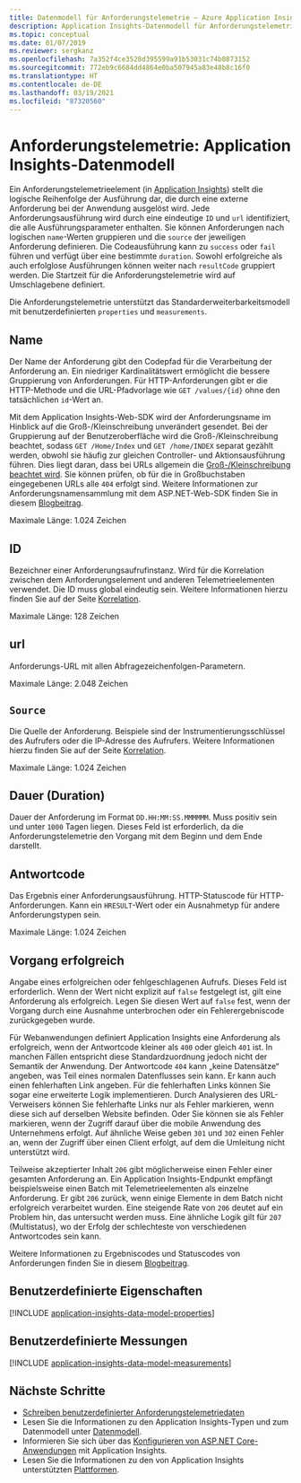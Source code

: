 ```yaml
---
title: Datenmodell für Anforderungstelemetrie – Azure Application Insights
description: Application Insights-Datenmodell für Anforderungstelemetrie
ms.topic: conceptual
ms.date: 01/07/2019
ms.reviewer: sergkanz
ms.openlocfilehash: 7a352f4ce3528d395599a91b53031c74b0873152
ms.sourcegitcommit: 772eb9c6684dd4864e0ba507945a83e48b8c16f0
ms.translationtype: HT
ms.contentlocale: de-DE
ms.lasthandoff: 03/19/2021
ms.locfileid: "87320560"
---
```

# <a name="request-telemetry-application-insights-data-model"></a>Anforderungstelemetrie: Application Insights-Datenmodell

Ein Anforderungstelemetrieelement (in [Application Insights](./app-insights-overview.md)) stellt die logische Reihenfolge der Ausführung dar, die durch eine externe Anforderung bei der Anwendung ausgelöst wird. Jede Anforderungsausführung wird durch eine eindeutige `ID` und `url` identifiziert, die alle Ausführungsparameter enthalten. Sie können Anforderungen nach logischen `name`-Werten gruppieren und die `source` der jeweiligen Anforderung definieren. Die Codeausführung kann zu `success` oder `fail` führen und verfügt über eine bestimmte `duration`. Sowohl erfolgreiche als auch erfolglose Ausführungen können weiter nach `resultCode` gruppiert werden. Die Startzeit für die Anforderungstelemetrie wird auf Umschlagebene definiert.

Die Anforderungstelemetrie unterstützt das Standarderweiterbarkeitsmodell mit benutzerdefinierten `properties` und `measurements`.

## <a name="name"></a>Name

Der Name der Anforderung gibt den Codepfad für die Verarbeitung der Anforderung an. Ein niedriger Kardinalitätswert ermöglicht die bessere Gruppierung von Anforderungen. Für HTTP-Anforderungen gibt er die HTTP-Methode und die URL-Pfadvorlage wie `GET /values/{id}` ohne den tatsächlichen `id`-Wert an.

Mit dem Application Insights-Web-SDK wird der Anforderungsname im Hinblick auf die Groß-/Kleinschreibung unverändert gesendet. Bei der Gruppierung auf der Benutzeroberfläche wird die Groß-/Kleinschreibung beachtet, sodass `GET /Home/Index` und `GET /home/INDEX` separat gezählt werden, obwohl sie häufig zur gleichen Controller- und Aktionsausführung führen. Dies liegt daran, dass bei URLs allgemein die [Groß-/Kleinschreibung beachtet wird](https://www.w3.org/TR/WD-html40-970708/htmlweb.html). Sie können prüfen, ob für die in Großbuchstaben eingegebenen URLs alle `404` erfolgt sind. Weitere Informationen zur Anforderungsnamensammlung mit dem ASP.NET-Web-SDK finden Sie in diesem [Blogbeitrag](https://apmtips.com/posts/2015-02-23-request-name-and-url/).

Maximale Länge: 1.024 Zeichen

## <a name="id"></a>ID

Bezeichner einer Anforderungsaufrufinstanz. Wird für die Korrelation zwischen dem Anforderungselement und anderen Telemetrieelementen verwendet. Die ID muss global eindeutig sein. Weitere Informationen hierzu finden Sie auf der Seite [Korrelation](./correlation.md).

Maximale Länge: 128 Zeichen

## <a name="url"></a>url

Anforderungs-URL mit allen Abfragezeichenfolgen-Parametern.

Maximale Länge: 2.048 Zeichen

## <a name="source"></a>`Source`

Die Quelle der Anforderung. Beispiele sind der Instrumentierungsschlüssel des Aufrufers oder die IP-Adresse des Aufrufers. Weitere Informationen hierzu finden Sie auf der Seite [Korrelation](./correlation.md).

Maximale Länge: 1.024 Zeichen

## <a name="duration"></a>Dauer (Duration)

Dauer der Anforderung im Format `DD.HH:MM:SS.MMMMMM`. Muss positiv sein und unter `1000` Tagen liegen. Dieses Feld ist erforderlich, da die Anforderungstelemetrie den Vorgang mit dem Beginn und dem Ende darstellt.

## <a name="response-code"></a>Antwortcode

Das Ergebnis einer Anforderungsausführung. HTTP-Statuscode für HTTP-Anforderungen. Kann ein `HRESULT`-Wert oder ein Ausnahmetyp für andere Anforderungstypen sein.

Maximale Länge: 1.024 Zeichen

## <a name="success"></a>Vorgang erfolgreich

Angabe eines erfolgreichen oder fehlgeschlagenen Aufrufs. Dieses Feld ist erforderlich. Wenn der Wert nicht explizit auf `false` festgelegt ist, gilt eine Anforderung als erfolgreich. Legen Sie diesen Wert auf `false` fest, wenn der Vorgang durch eine Ausnahme unterbrochen oder ein Fehlerergebniscode zurückgegeben wurde.

Für Webanwendungen definiert Application Insights eine Anforderung als erfolgreich, wenn der Antwortcode kleiner als `400` oder gleich `401` ist. In manchen Fällen entspricht diese Standardzuordnung jedoch nicht der Semantik der Anwendung. Der Antwortcode `404` kann „keine Datensätze“ angeben, was Teil eines normalen Datenflusses sein kann. Er kann auch einen fehlerhaften Link angeben. Für die fehlerhaften Links können Sie sogar eine erweiterte Logik implementieren. Durch Analysieren des URL-Verweisers können Sie fehlerhafte Links nur als Fehler markieren, wenn diese sich auf derselben Website befinden. Oder Sie können sie als Fehler markieren, wenn der Zugriff darauf über die mobile Anwendung des Unternehmens erfolgt. Auf ähnliche Weise geben `301` und `302` einen Fehler an, wenn der Zugriff über einen Client erfolgt, auf dem die Umleitung nicht unterstützt wird.

Teilweise akzeptierter Inhalt `206` gibt möglicherweise einen Fehler einer gesamten Anforderung an. Ein Application Insights-Endpunkt empfängt beispielsweise einen Batch mit Telemetrieelementen als einzelne Anforderung. Er gibt `206` zurück, wenn einige Elemente in dem Batch nicht erfolgreich verarbeitet wurden. Eine steigende Rate von `206` deutet auf ein Problem hin, das untersucht werden muss. Eine ähnliche Logik gilt für `207` (Multistatus), wo der Erfolg der schlechteste von verschiedenen Antwortcodes sein kann.

Weitere Informationen zu Ergebniscodes und Statuscodes von Anforderungen finden Sie in diesem [Blogbeitrag](https://apmtips.com/posts/2016-12-03-request-success-and-response-code/).

## <a name="custom-properties"></a>Benutzerdefinierte Eigenschaften

[!INCLUDE [application-insights-data-model-properties](../../../includes/application-insights-data-model-properties.md)]

## <a name="custom-measurements"></a>Benutzerdefinierte Messungen

[!INCLUDE [application-insights-data-model-measurements](../../../includes/application-insights-data-model-measurements.md)]

## <a name="next-steps"></a>Nächste Schritte

- [Schreiben benutzerdefinierter Anforderungstelemetriedaten](./api-custom-events-metrics.md#trackrequest)
- Lesen Sie die Informationen zu den Application Insights-Typen und zum Datenmodell unter [Datenmodell](data-model.md).
- Informieren Sie sich über das [Konfigurieren von ASP.NET Core-Anwendungen](./asp-net.md) mit Application Insights.
- Lesen Sie die Informationen zu den von Application Insights unterstützten [Plattformen](./platforms.md).


